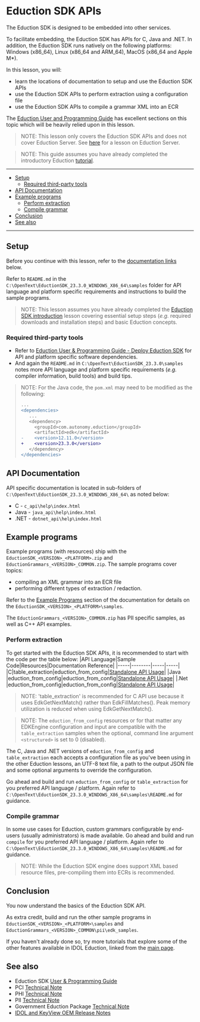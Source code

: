 # Eduction SDK APIs

The Eduction SDK is designed to be embedded into other services.

To facilitate embedding, the Eduction SDK has APIs for C, Java and .NET.  In addition, the Eduction SDK runs natively on the following platforms: Windows (x86_64), Linux (x86_64 and ARM_64), MacOS (x86_64 and Apple M*). 

In this lesson, you will:
- learn the locations of documentation to setup and use the Eduction SDK APIs
- use the Eduction SDK APIs to perform extraction using a configuration file
- use the Eduction SDK APIs to compile a grammar XML into an ECR

The [Eduction User and Programming Guide](https://www.microfocus.com/documentation/idol/IDOL_23_3/EductionSDK_23.3_Documentation/Guides/html/Content/EductionSDK/APIReference/apiReference.htm) has excellent sections on this topic which will be heavily relied upon in this lesson.

> NOTE: This lesson only covers the Eduction SDK APIs and does not cover Eduction Server. See [here](./README.md#use-idol-eduction-server) for a lesson on Eduction Server.

> NOTE: This guide assumes you have already completed the introductory Eduction [tutorial](../eduction/introduction.md#eduction-sdk-introduction).

---

- [Setup](#setup)
  - [Required third-party tools](#required-third-party-tools)
- [API Documentation](#api-documentation)
- [Example programs](#example-programs)
  - [Perform extraction](#perform-extraction)
  - [Compile grammar](#compile-grammar)
- [Conclusion](#conclusion)
- [See also](#see-also)
  
---

## Setup

Before you continue with this lesson, refer to the [documentation links](#see-also) below.

Refer to `README.md` in the `C:\OpenText\EductionSDK_23.3.0_WINDOWS_X86_64\samples` folder for API language and platform specific requirements and instructions to build the sample programs.

> NOTE: This lesson assumes you have already completed the [Eduction SDK introduction](../eduction/introduction.md#eduction-sdk-introduction) lesson covering essential setup steps (*e.g.* required downloads and installation steps) and basic Eduction concepts.

### Required third-party tools

<!-- - Refer to the `Requirements - Software Dependencies` section of the [IDOL Release Notes](https://www.microfocus.com/documentation/idol/IDOL_23_3/IDOLReleaseNotes_23.3_Documentation/idol/Content/_FullRN_Requirements.htm#SoftwareDependencies) for general software dependencies. -->
- Refer to [Eduction User & Programming Guide - Deploy Eduction SDK](https://www.microfocus.com/documentation/idol/IDOL_23_3/EductionSDK_23.3_Documentation/Guides/html/Content/EductionSDK/DeployEductionSDK/deploySDK.htm) for API and platform specific software dependencies.
- And again the `README.md` in `C:\OpenText\EductionSDK_23.3.0\samples` notes more API language and platform specific requirements (*e.g.* compiler information, build tools) and build tips.

> NOTE: For the Java code, the `pom.xml` may need to be modified as the following:
> ```diff
> ...
> <dependencies>
>    ...
>    <dependency>
>      <groupId>com.autonomy.eduction</groupId>
>      <artifactId>edk</artifactId>
> -    <version>12.11.0</version>
> +    <version>23.3.0</version>
>    </dependency>
> </dependencies> 
> ```

## API Documentation

API specific documentation is located in sub-folders of `C:\OpenText\EductionSDK_23.3.0_WINDOWS_X86_64\` as noted below:
- C - `c_api\help\index.html`
- Java - `java_api\help\index.html`
- .NET - `dotnet_api\help\index.html`

## Example programs

Example programs (with resources) ship with the `EductionSDK_<VERSION>_<PLATFORM>.zip` and `EductionGrammars_<VERSION>_COMMON.zip`.  The sample programs cover topics:
- compiling an XML grammar into an ECR file
- performing different types of extraction / redaction.
 
Refer to the [Example Programs](https://www.microfocus.com/documentation/idol/IDOL_23_3/EductionSDK_23.3_Documentation/Guides/html/Content/EductionSDK/APIReference/Example_Programs.htm) section of the documentation for details on the `EductionSDK_<VERSION>_<PLATFORM>\samples`.

The `EductionGrammars_<VERSION>_COMMON.zip` has PII specific samples, as well as C++ API examples.

### Perform extraction

To get started with the Eduction SDK APIs, it is recommended to start with the code per the table below:
|API Language|Sample Code|Resources|Documentation Reference|
|-----|--------|-----|-----|
|C|table_extraction|eduction_from_config|[Standalone API Usage](https://www.microfocus.com/documentation/idol/IDOL_23_3/EductionSDK_23.3_Documentation/Guides/html/Content/EductionSDK/APIReference/StandaloneAPIUsageC.htm)|
|Java |eduction_from_config|eduction_from_config|[Standalone API Usage](https://www.microfocus.com/documentation/idol/IDOL_23_3/EductionSDK_23.3_Documentation/Guides/html/Content/EductionSDK/APIReference/StandaloneAPIUsageJava.htm)|
|.Net |eduction_from_config|eduction_from_config|[Standalone API Usage](https://www.microfocus.com/documentation/idol/IDOL_23_3/EductionSDK_23.3_Documentation/Guides/html/Content/EductionSDK/APIReference/DotNet_StandaloneAPIUsage.htm)|

> NOTE: 'table_extraction' is recommended for C API use because it uses EdkGetNextMatch() rather than EdkFillMatches().  Peak memory utilization is reduced when using EdkGetNextMatch().

> NOTE: The `eduction_from_config` resources or for that matter any EDKEngine configuration and input are compatible with the `table_extraction` samples when the optional, command line argument `<structured>` is  set to 0 (disabled).

The C, Java and .NET versions of `eduction_from_config` and `table_extraction` each accepts a configuration file as you've been using in the other Eduction lessons, an UTF-8 text file, a path to the output JSON file and some optional arguments to override the configuration.

Go ahead and build and run `eduction_from_config` or `table_extraction` for you preferred API language / platform. Again refer to `C:\OpenText\EductionSDK_23.3.0_WINDOWS_X86_64\samples\README.md` for guidance. 

### Compile grammar

In some use cases for Eduction, custom grammars configurable by end-users (usually administrators) is made available.  Go ahead and build and run `compile` for you preferred API language / platform.  Again refer to `C:\OpenText\EductionSDK_23.3.0_WINDOWS_X86_64\samples\README.md` for guidance.

> NOTE: While the Eduction SDK engine does support XML based resource files, pre-compiling them into ECRs is recommended.

## Conclusion

You now understand the basics of the Eduction SDK API.

As extra credit, build and run the other sample programs in `EductionSDK_<VERSION>_<PLATFORM>\samples` and `EductionGrammars_<VERSION>_COMMON\pii\edk_samples`.

If you haven't already done so, try more tutorials that explore some of the other features available in IDOL Eduction, linked from the [main page](../README.md#capability-showcase-examples).

## See also

- Eduction SDK [User & Programming Guide](https://www.microfocus.com/documentation/idol/IDOL_23_3/EductionSDK_23.3_Documentation/Guides/html/)
- PCI [Technical Note](https://www.microfocus.com/documentation/idol/IDOL_23_3/EductionGrammars_23.3_Documentation/PCI/)
- PHI [Technical Note](https://www.microfocus.com/documentation/idol/IDOL_23_3/EductionGrammars_23.3_Documentation/PHI/)
- PII [Technical Note](https://www.microfocus.com/documentation/idol/IDOL_23_3/EductionGrammars_23.3_Documentation/PII/)
- Government Eduction Package [Technical Note](https://www.microfocus.com/documentation/idol/IDOL_23_3/EductionGrammars_23.3_Documentation/GOV/)
- [IDOL and KeyView OEM Release Notes](https://www.microfocus.com/documentation/idol/IDOL_23_3/IDOLReleaseNotes_23.3_Documentation/oem/Content/SDKs/Eduction.htm)